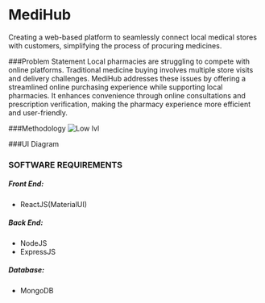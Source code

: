 # MediHub
Creating a web-based platform to seamlessly connect local medical stores with customers, simplifying the process of procuring medicines.

###Problem Statement
Local pharmacies are struggling to compete with online platforms. Traditional medicine buying involves multiple store visits and delivery challenges. MediHub addresses these issues by offering a streamlined online purchasing experience while supporting local pharmacies. It enhances convenience through online consultations and prescription verification, making the pharmacy experience more efficient and user-friendly.

###Methodology
![Low lvl](https://github.com/user-attachments/assets/369f6e9f-2bb4-4f16-8bc7-20c81ff0f4da)


###UI Diagram


### SOFTWARE REQUIREMENTS
##### Front End: 
* ReactJS(MaterialUI)
##### Back End:
* NodeJS
* ExpressJS
##### Database:
* MongoDB

